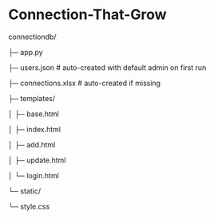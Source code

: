 # Connection-That-Grow


connectiondb/

├─ app.py

├─ users.json                # auto-created with default admin on first run

├─ connections.xlsx          # auto-created if missing

├─ templates/

│  ├─ base.html

│  ├─ index.html

│  ├─ add.html

│  ├─ update.html

│  └─ login.html

└─ static/

   └─ style.css


